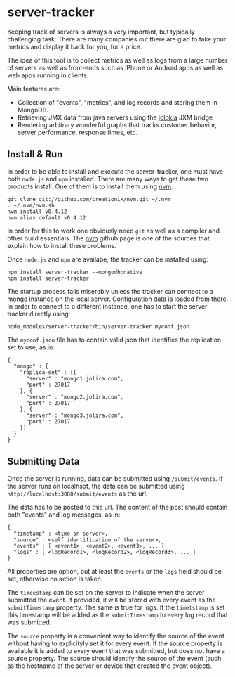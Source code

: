 server-tracker
================

Keeping track of servers is always a very important, but typically challenging task. There are many companies out there are glad to take your metrics and display it back for you, for a price.

The idea of this tool is to collect metrics as well as logs from a large number of servers as well as front-ends such as iPhone or Android apps as well as web apps running in clients.

Main features are:

* Collection of "events", "metrics", and log records and storing them in MongoDB.
* Retrieving JMX data from java servers using the [jolokia](http://www.jolokia.org/) JXM bridge
* Rendering arbitrary wonderful graphs that tracks customer behavior, server performance, response times, etc.

Install & Run
----------------

In order to be able to install and execute the server-tracker, one must have both ``node.js`` and ``npm`` installed. There are many ways to get these two products install. One of them is to install them using [nvm](https://github.com/creationix/nvm):

```
git clone git://github.com/creationix/nvm.git ~/.nvm
. ~/.nvm/nvm.sh
nvm install v0.4.12
nvm alias default v0.4.12
```

In order for this to work one obviously need ``git`` as well as a compiler and other build essentials. The [nvm](https://github.com/creationix/nvm) github page is one of the sources that explain how to install these problems.

Once ``node.js`` and ``npm`` are availabe, the tracker can be installed using:

```
npm install server-tracker --mongodb:native
npm install server-tracker
```

The startup process fails miserably unless the tracker can connect to a mongo instance on the local server. Configuration data is loaded from there. In order to connect to a different instance, one has to start the server tracker directly using:

```
node_modules/server-tracker/bin/server-tracker myconf.json
```

The ``myconf.json`` file has to contain valid json that identifies the replication set to use, as in:

```
{
  "mongo" : {
    "replica-set" : [{
      "server" : "mongo1.jolira.com",
      "port" : 27017
    }, {
      "server" : "mongo2.jolira.com",
      "port" : 27017
    }, {
      "server" : "mongo3.jolira.com",
      "port" : 27017
    }]
  }
}
```

Submitting Data
----------------

Once the server is running, data can be submitted using ``/submit/events``. If the server runs on localhsot, the data can be submitted using ``http://localhost:3080/submit/events`` as the url.


The data has to be posted to this url. The content of the post should contain both "events" and log messages, as in:

```
{
  "timetamp" : <time on server>,
  "source" : <self identification of the server>,
  "events" : [ <event1>, <event2>, <event3>, ... ],
  "logs" : [ <logRecord1>, <logRecord2>, <logRecord3>, ... ]
}
```

All properties are option, but at least the ``events`` or the ``logs`` field should be set, otherwise no action is taken.

The ``timeestamp`` can be set on the server to indicate when the server submitted the event. If provided, it will be stored with every event as the ``submitTimestamp`` property. The same is true for logs. If the ``timetstamp`` is set this timestamp will be added as the ``submitTimestamp`` to every log record that was submitted.

The ``source`` property is a convenient way to identify the source of the event without having to explicityly set it for every event. If the source property is
available it is added to every event that was submitted, but does not have a source property. The source should identify the source of the event (such as the hostname of the server or device that created the event object).

